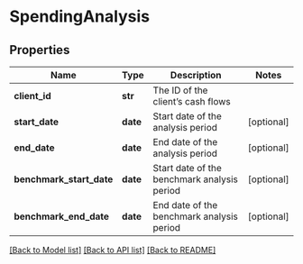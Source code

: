 # SpendingAnalysis

## Properties
Name | Type | Description | Notes
------------ | ------------- | ------------- | -------------
**client_id** | **str** | The ID of the client’s cash flows | 
**start_date** | **date** | Start date of the analysis period | [optional] 
**end_date** | **date** | End date of the analysis period | [optional] 
**benchmark_start_date** | **date** | Start date of the benchmark analysis period | [optional] 
**benchmark_end_date** | **date** | End date of the benchmark analysis period | [optional] 

[[Back to Model list]](../README.md#documentation-for-models) [[Back to API list]](../README.md#documentation-for-api-endpoints) [[Back to README]](../README.md)


